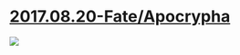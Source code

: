 # [2017.08.20-Fate/Apocrypha](https://bangumi.bilibili.com/anime/6301)
![](https://bilicover2017.github.io/2017.08.20.jpg)